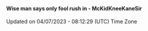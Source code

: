 #### Wise man says only fool rush in - McKidKneeKaneSir
Updated on 04/07/2023 - 08:12:29 (UTC) Time Zone
